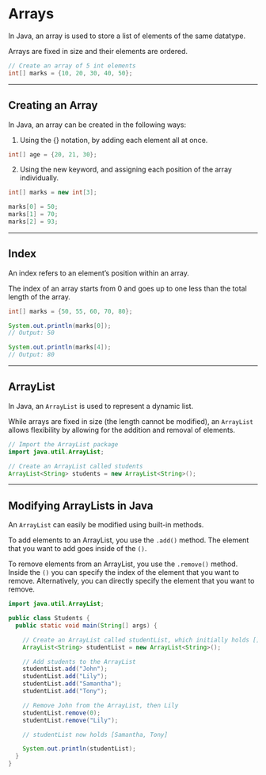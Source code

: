 # Arrays
In Java, an array is used to store a list of elements of the same datatype.

Arrays are fixed in size and their elements are ordered.

```Java
// Create an array of 5 int elements
int[] marks = {10, 20, 30, 40, 50};
```

---

## Creating an Array
In Java, an array can be created in the following ways:

1.  Using the {} notation, by adding each element all at once.

```Java
int[] age = {20, 21, 30};
```

2. Using the new keyword, and assigning each position of the array individually.

``` Java
int[] marks = new int[3];

marks[0] = 50;
marks[1] = 70;
marks[2] = 93;
```

---

## Index
An index refers to an element’s position within an array.

The index of an array starts from 0 and goes up to one less than the total length of the array.

```Java
int[] marks = {50, 55, 60, 70, 80};

System.out.println(marks[0]);
// Output: 50

System.out.println(marks[4]);
// Output: 80
```

---

## ArrayList
In Java, an `ArrayList` is used to represent a dynamic list.

While arrays are fixed in size (the length cannot be modified), an `ArrayList` allows flexibility by allowing for the addition and removal of elements.

```Java
// Import the ArrayList package
import java.util.ArrayList;

// Create an ArrayList called students
ArrayList<String> students = new ArrayList<String>();
```

---

## Modifying ArrayLists in Java
An `ArrayList` can easily be modified using built-in methods.

To add elements to an ArrayList, you use the `.add()` method. The element that you want to add goes inside of the `()`.

To remove elements from an ArrayList, you use the `.remove()` method. Inside the `()` you can specify the index of the element that you want to remove. Alternatively, you can directly specify the element that you want to remove.

```Java
import java.util.ArrayList;

public class Students {
  public static void main(String[] args) {

    // Create an ArrayList called studentList, which initially holds []
    ArrayList<String> studentList = new ArrayList<String>();

    // Add students to the ArrayList
    studentList.add("John");
    studentList.add("Lily");
    studentList.add("Samantha");
    studentList.add("Tony");

    // Remove John from the ArrayList, then Lily
    studentList.remove(0);
    studentList.remove("Lily");

    // studentList now holds [Samantha, Tony]

    System.out.println(studentList);
  }
}
```